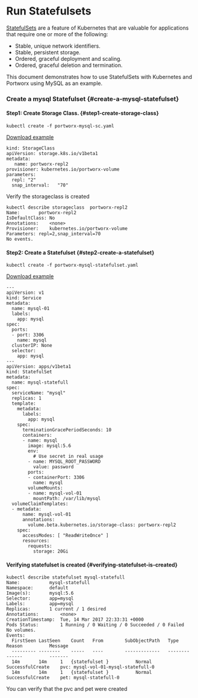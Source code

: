 # Run Statefulsets

[StatefulSets](https://kubernetes.io/docs/tutorials/stateful-application/basic-stateful-set/) are a feature of Kubernetes that are valuable for applications that require one or more of the following:

* Stable, unique network identifiers.
* Stable, persistent storage.
* Ordered, graceful deployment and scaling.
* Ordered, graceful deletion and termination.

This document demonstrates how to use StatefulSets with Kubernetes and Portworx using MySQL as an example.

### Create a mysql Statefulset {#create-a-mysql-statefulset}

#### Step1: Create Storage Class. {#step1-create-storage-class}

```text
kubectl create -f portworx-mysql-sc.yaml
```

[Download example](https://docs.portworx.com/k8s-samples/portworx-mysql-sc.yaml?raw=true)

```text
kind: StorageClass
apiVersion: storage.k8s.io/v1beta1
metadata:
   name: portworx-repl2
provisioner: kubernetes.io/portworx-volume
parameters:
  repl: "2"
  snap_interval:   "70"

```

Verify the storageclass is created

```text
kubectl describe storageclass  portworx-repl2
Name:		portworx-repl2
IsDefaultClass:	No
Annotations:	<none>
Provisioner:	kubernetes.io/portworx-volume
Parameters:	repl=2,snap_interval=70
No events.

```

#### Step2: Create a Statefulset {#step2-create-a-statefulset}

```text
kubectl create -f portworx-mysql-statefulset.yaml
```

[Download example](https://docs.portworx.com/k8s-samples/portworx-mysql-statefulset.yaml?raw=true)

```text
---
apiVersion: v1
kind: Service
metadata:
  name: mysql-01
  labels:
    app: mysql
spec:
  ports:
  - port: 3306
    name: mysql
  clusterIP: None
  selector:
    app: mysql
---
apiVersion: apps/v1beta1
kind: StatefulSet
metadata:
  name: mysql-statefull
spec:
  serviceName: "mysql"
  replicas: 1
  template:
    metadata:
      labels:
        app: mysql
    spec:
      terminationGracePeriodSeconds: 10
      containers:
      - name: mysql
        image: mysql:5.6
        env:
          # Use secret in real usage
        - name: MYSQL_ROOT_PASSWORD
          value: password
        ports:
        - containerPort: 3306
          name: mysql
        volumeMounts:
        - name: mysql-vol-01
          mountPath: /var/lib/mysql
  volumeClaimTemplates:
  - metadata:
      name: mysql-vol-01
      annotations:
        volume.beta.kubernetes.io/storage-class: portworx-repl2
    spec:
      accessModes: [ "ReadWriteOnce" ]
      resources:
        requests:
          storage: 20Gi
```

#### Verifying statefulset is created {#verifying-statefulset-is-created}

```text
kubectl describe statefulset mysql-statefull
Name:			mysql-statefull
Namespace:		default
Image(s):		mysql:5.6
Selector:		app=mysql
Labels:			app=mysql
Replicas:		1 current / 1 desired
Annotations:		<none>
CreationTimestamp:	Tue, 14 Mar 2017 22:33:31 +0000
Pods Status:		1 Running / 0 Waiting / 0 Succeeded / 0 Failed
No volumes.
Events:
  FirstSeen	LastSeen	Count	From		SubObjectPath	Type		Reason			Message
  ---------	--------	-----	----		-------------	--------	------			-------
  14m		14m		1	{statefulset }			Normal		SuccessfulCreate	pvc: mysql-vol-01-mysql-statefull-0
  14m		14m		1	{statefulset }			Normal		SuccessfulCreate	pet: mysql-statefull-0

```

You can verify that the pvc and pet were created

